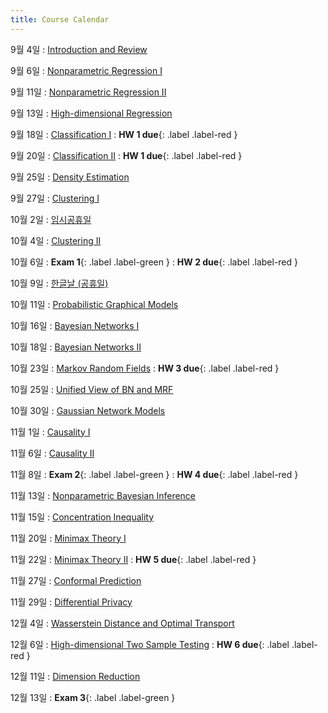 ```yaml
---
title: Course Calendar
---
```


9월 4일
: [Introduction and Review](/fall23/assets/downloads/Introduction.pdf)

9월 6일
: [Nonparametric Regression I](/fall23/assets/downloads/lecture_2.pdf)

9월 11일
: [Nonparametric Regression II](#)

9월 13일
: [High-dimensional Regression](#)

9월 18일
: [Classification I](#)
  :  **HW 1 due**{: .label .label-red }

9월 20일
: [Classification II](#)
  :  **HW 1 due**{: .label .label-red }

9월 25일
: [Density Estimation](#)

9월 27일
: [Clustering I](#)

10월 2일
: [임시공휴일](#)

10월 4일
: [Clustering II](#)

10월 6일
: **Exam 1**{: .label .label-green }
  :  **HW 2 due**{: .label .label-red }

10월 9일
: [한글날 (공휴일)](#)

10월 11일
: [Probabilistic Graphical Models](#)

10월 16일
: [Bayesian Networks I](#)

10월 18일
: [Bayesian Networks II](#)

10월 23일
: [Markov Random Fields](#)
  :  **HW 3 due**{: .label .label-red }

10월 25일
: [Unified View of BN and MRF](#)

10월 30일
: [Gaussian Network Models](#)

11월 1일
: [Causality I](#)

11월 6일
: [Causality II](#)

11월 8일
: **Exam 2**{: .label .label-green }
  :  **HW 4 due**{: .label .label-red }

11월 13일
: [Nonparametric Bayesian Inference](#)

11월 15일
: [Concentration Inequality](#)

11월 20일
: [Minimax Theory I](#)

11월 22일
: [Minimax Theory II](#)
  :  **HW 5 due**{: .label .label-red }

11월 27일
: [Conformal Prediction](#)

11월 29일
: [Differential Privacy](#)

12월 4일
: [Wasserstein Distance and Optimal Transport](#)

12월 6일
: [High-dimensional Two Sample Testing](#)
  :  **HW 6 due**{: .label .label-red }

12월 11일
: [Dimension Reduction](#)

12월 13일
: **Exam 3**{: .label .label-green }